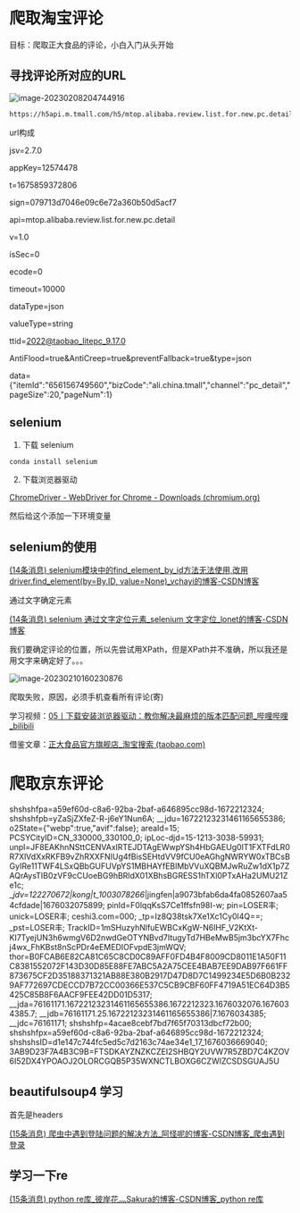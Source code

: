 # 爬取淘宝评论



目标：爬取正大食品的评论，小白入门从头开始



## 寻找评论所对应的URL

![image-20230208204744916](C:\Users\feng_\Desktop\市场调研\Crawler\taobao\assets\image-20230208204744916.png)



~~~html
https://h5api.m.tmall.com/h5/mtop.alibaba.review.list.for.new.pc.detail/1.0/?jsv=2.7.0&appKey=12574478&t=1675859372806&sign=079713d7046e09c6e72a360b50d5acf7&api=mtop.alibaba.review.list.for.new.pc.detail&v=1.0&isSec=0&ecode=0&timeout=10000&dataType=json&valueType=string&ttid=2022@taobao_litepc_9.17.0&AntiFlood=true&AntiCreep=true&preventFallback=true&type=json&data={"itemId":"656156749560","bizCode":"ali.china.tmall","channel":"pc_detail","pageSize":20,"pageNum":1}
~~~





url构成



jsv=2.7.0

appKey=12574478

t=1675859372806

sign=079713d7046e09c6e72a360b50d5acf7

api=mtop.alibaba.review.list.for.new.pc.detail

v=1.0

isSec=0

ecode=0

timeout=10000

dataType=json

valueType=string

ttid=2022@taobao_litepc_9.17.0

AntiFlood=true&AntiCreep=true&preventFallback=true&type=json

data={"itemId":"656156749560","bizCode":"ali.china.tmall","channel":"pc_detail","pageSize":20,"pageNum":1}



## selenium





1. 下载 selenium

~~~
conda install selenium
~~~

2. 下载浏览器驱动

[ChromeDriver - WebDriver for Chrome - Downloads (chromium.org)](https://chromedriver.chromium.org/downloads)



然后给这个添加一下环境变量











## selenium的使用

[(14条消息) selenium模块中的find_element_by_id方法无法使用,改用driver.find_element(by=By.ID, value=None)_vchayi的博客-CSDN博客](https://blog.csdn.net/weixin_51637785/article/details/125509483)





通过文字确定元素

[(14条消息) selenium 通过文字定位元素_selenium 文字定位_lonet的博客-CSDN博客](https://blog.csdn.net/lonet/article/details/124636246)

我们要确定评论的位置，所以先尝试用XPath，但是XPath并不准确，所以我还是用文字来确定好了。。。

![image-20230210160230876](C:\Users\feng_\Desktop\市场调研\Crawler\taobao\assets\image-20230210160230876.png)







爬取失败，原因，必须手机查看所有评论(寄)



学习视频：[05丨下载安装浏览器驱动：教你解决最麻烦的版本匹配问题_哔哩哔哩_bilibili](https://www.bilibili.com/video/BV1BS4y1g74o/?p=5&spm_id_from=333.880.my_history.page.click&vd_source=39de5ac609bd713fda33f767041c4d10)

借鉴文章：[正大食品官方旗舰店_淘宝搜索 (taobao.com)](https://s.taobao.com/search?ie=utf8stats_click%3Dsearch_radio_all%3A1&js=1&imgfile=&q=正大食品官方旗舰店&suggest=0_3&_input_charset=utf-8&wq=正大&suggest_query=正大&source=suggest&bcoffset=-8&ntoffset=-8&p4ppushleft=2%2C48&s=176)















# 爬取京东评论



shshshfpa=a59ef60d-c8a6-92ba-2baf-a646895cc98d-1672212324; shshshfpb=yZaSjZXfeZ-R-j6eY1Nun6A; __jdu=16722123231461165655386; o2State={"webp":true,"avif":false}; areaId=15; PCSYCityID=CN_330000_330100_0; ipLoc-djd=15-1213-3038-59931; unpl=JF8EAKhnNSttCENVAxlRTEJDTAgEWwpYSh4HbGAEUg0IT1FXTFdLR0R7XlVdXxRKFB9vZhRXXFNIUg4fBisSEHtdVV9fCU0eAGhgNWRYW0xTBCsBGyIRe11TWF4LSxQBbGUFUVpYS1MBHAYfEBlMbVVuXQBMJwRuZw1dX1p7ZAQrAysTIB0zVF9cCUoeBG9hBRldX01XBhsBGRESS1hTXl0PTxAHa2UMU21Ze1c; __jdv=122270672|kong|t_1003078266_|jingfen|a9073bfab6da4fa0852607aa54cfdade|1676032075899; pinId=F0lqqKsS7Ce1ffsfn98I-w; pin=LOSER丰; unick=LOSER丰; ceshi3.com=000; _tp=Iz8Q38tsk7Xe1Xc1Cy0l4Q==; _pst=LOSER丰; TrackID=1mSHuzyhNlfuEWBCxKgW-N6lHF_V2KtXt-KI7TyejUN3h6wmgV6D2nwdGeOTYNBvd7ItugyTd7HBeMwB5jm3bcYX7Fhcj4wx_FhKBst8nScPDr4eEMEDIOFvpdE3jmWQV; thor=B0FCAB6E82CA81C65C8CD0C89AFF0FD4B4F8009CD8011E1A50F11C8381552072F143D30D85E88FE7ABC5A2A75CEE4BAB7EE9DAB97F661FF873675CF2D35188371321AB88E380B2917D47D8D7C1499234E5D6B0B2329AF772697CDECCD7B72CC00366E537C5CB9CBF60FF4719A51EC64D3B5425C85B8F6AACF9FEE42DD01D5317; __jda=76161171.16722123231461165655386.1672212323.1676032076.1676034385.7; __jdb=76161171.25.16722123231461165655386|7.1676034385; __jdc=76161171; shshshfp=4acae8cebf7bd7f65f70313dbcf72b00; shshshfpx=a59ef60d-c8a6-92ba-2baf-a646895cc98d-1672212324; shshshsID=d1e147c744fc5ed5c7d2163c74ae34e1_17_1676036669040; 3AB9D23F7A4B3C9B=FTSDKAYZNZKCZEI2SHBQY2UVW7R5ZBD7C4KZOV6I52DX4YPOAOJ2OLORCGQB5P35WXNCTLBOXG6CZWIZCSDSGUAJ5U





## beautifulsoup4 学习

首先是headers

[(15条消息) 爬虫中遇到登陆问题的解决方法_阿怪呢的博客-CSDN博客_爬虫遇到登录](https://blog.csdn.net/weixin_41998772/article/details/106476166)











## 学习一下re

[(15条消息) python re库_彼岸花灬Sakura的博客-CSDN博客_python re库](https://blog.csdn.net/ShorttubeLy/article/details/128014227)

